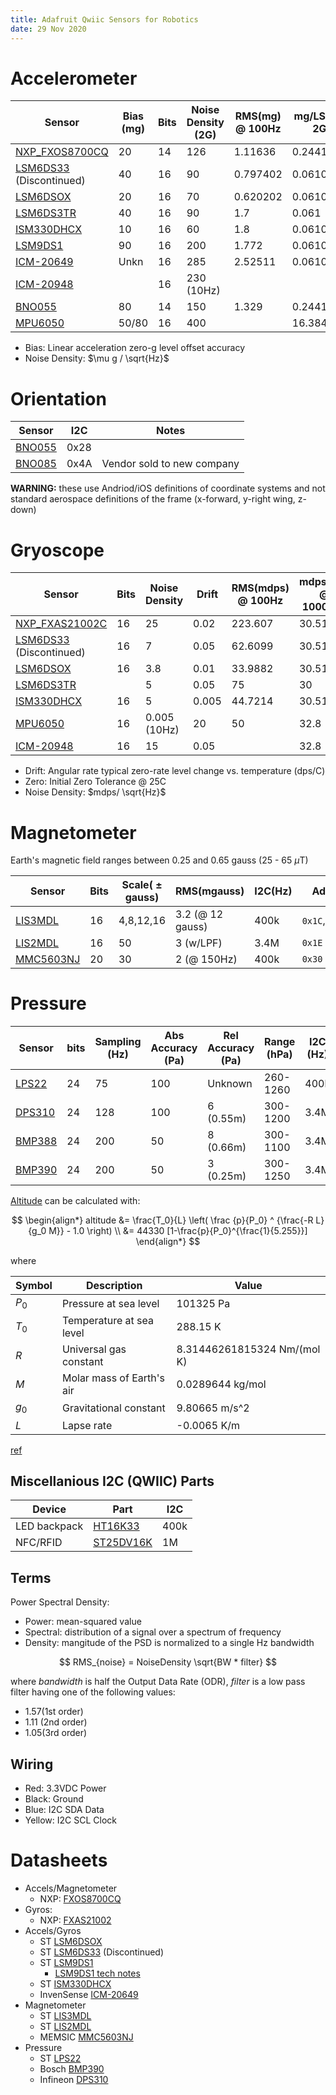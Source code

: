 ```yaml
---
title: Adafruit Qwiic Sensors for Robotics
date: 29 Nov 2020
---
```


# Accelerometer

| Sensor               | Bias (mg)  | Bits | Noise Density (2G) | RMS(mg) @ 100Hz | mg/LSB @ 2G | I2C (Hz) | Datasheet |
|----------------------|------------|------|---------------|-----------------|------------------|-----------|-----------|
| [NXP_FXOS8700CQ][i1] | 20         | 14   | 126           | 1.11636         | 0.244141    | 100k | [ds][id1]|
| [LSM6DS33][i2] (Discontinued) | 40         | 16   | 90            | 0.797402        | 0.0610352   | 100k | |
| [LSM6DSOX][i3]       | 20         | 16   | 70            | 0.620202        | 0.0610352   | 400k | [ds][id2] |
| [LSM6DS3TR][i8]      | 40         | 16   | 90            | 1.7             | 0.061       | 400k | |
| [ISM330DHCX][i4]     | 10         | 16   | 60            | 1.8             | 0.0610352   | 1M   | [ds][id4] |
| [LSM9DS1][i5]        | 90         | 16   | 200           | 1.772           | 0.0610352   |      | |
| [ICM-20649][i6]      | Unkn       | 16   | 285           | 2.52511         | 0.0610352   |      | |
| [ICM-20948][i10]     |            | 16   | 230 (10Hz)    |                 |             | 400k | |
| [BNO055][i7]         | 80         | 14   | 150           | 1.329           | 0.244141    |      | |
| [MPU6050][i9]        | 50/80      | 16   | 400           |                 | 16.384      | 400k | |

- Bias: Linear acceleration zero-g level offset accuracy
- Noise Density: $\mu g / \sqrt{Hz}$

[id1]: h
[id2]: https://www.st.com/resource/en/datasheet/lsm6dsox.pdf
[id4]: https://www.st.com/resource/en/datasheet/ism330dhcx.pdf

# Orientation

| Sensor               | I2C  | Notes |
|----------------------|------|---|
| [BNO055][o1]         | 0x28 |   |
| [BNO085][o2]         | 0x4A | Vendor sold to new company |

[o1]: https://www.adafruit.com/product/4646
[o2]: https://www.adafruit.com/product/4754

**WARNING:** these use Andriod/iOS definitions of coordinate systems 
and not standard aerospace definitions of the frame (x-forward, y-right wing, z-down)

# Gryoscope

| Sensor               | Bits  | Noise Density | Drift | RMS(mdps) @ 100Hz | mdps/LSB @ 1000dps | Zero |
|----------------------|-------|---------------|-------|-------------------|--------------------|------|
| [NXP_FXAS21002C][i1] | 16    | 25            | 0.02  | 223.607           | 30.5176            | 0.52 |
| [LSM6DS33][i2] (Discontinued) | 16    | 7             | 0.05  | 62.6099           | 30.5176            | 1.3  |
| [LSM6DSOX][i3]       | 16    | 3.8           | 0.01  | 33.9882           | 30.5176            | 0.26 |
| [LSM6DS3TR][i8]      |       | 5             | 0.05  | 75                | 30                 | 0.05 |
| [ISM330DHCX][i4]     | 16    | 5             | 0.005 | 44.7214           | 30.5176            | 0.13 |
| [MPU6050][i9]        | 16    | 0.005 (10Hz)  | 20    | 50                | 32.8               |      |
| [ICM-20948][i10]     | 16    | 15            | 0.05  |                   | 32.8               | 5    |

- Drift: Angular rate typical zero-rate level change vs. temperature (dps/C)
- Zero: Initial Zero Tolerance @ 25C
- Noise Density: $mdps/ \sqrt{Hz}$

[i1]: https://www.adafruit.com/product/3463
[i2]: https://www.adafruit.com/product/4485
[i3]: https://www.adafruit.com/product/4517
[i4]: https://www.adafruit.com/product/4502
[i5]: https://www.adafruit.com/product/4634
[i6]: https://www.adafruit.com/product/4464
[i7]: https://www.adafruit.com/product/4646
[i8]: https://www.adafruit.com/product/4503
[i9]: https://www.adafruit.com/product/3886
[i10]: https://www.adafruit.com/product/4554

# Magnetometer

Earth's magnetic field ranges between 0.25 and 0.65 gauss (25 - 65 $\mu$T)

| Sensor | Bits | Scale( $\pm$ gauss) | RMS(mgauss) | I2C(Hz) | Addr |
|--------|------|-------------------|-------------|---------|------|
|[LIS3MDL][mag1]   | 16 | 4,8,12,16 | 3.2 (@ 12 gauss) | 400k |`0x1C`,`0x1E`|
|[LIS2MDL][mag2]   | 16 | 50        | 3 (w/LPF)        | 3.4M |`0x1E`|
|[MMC5603NJ][mag3] | 20 | 30        | 2 (@ 150Hz)      | 400k |`0x30`|


[mag1]: https://www.adafruit.com/product/4479
[mag2]: https://www.adafruit.com/product/4488
[mag3]: https://www.adafruit.com/product/5579

# Pressure

| Sensor       | bits | Sampling (Hz) | Abs Accuracy (Pa) | Rel Accuracy (Pa) | Range (hPa) | I2C (Hz) |
|--------------|------|---------------|-------------------|-------------------|-------------|-----------|
| [LPS22][p1]  | 24   | 75            | 100               | Unknown           | 260-1260    | 400k |
| [DPS310][p2] | 24   | 128           | 100               | 6 (0.55m)         | 300-1200    | 3.4M |
| [BMP388][p4] | 24   | 200           | 50                | 8 (0.66m)         | 300-1100    | 3.4M |
| [BMP390][p3] | 24   | 200           | 50                | 3 (0.25m)         | 300-1250    | 3.4M |

[Altitude][peqn] can be calculated with:

$$
\begin{align*}
altitude &= \frac{T_0}{L} \left( \frac {p}{P_0} ^ {\frac{-R L}{g_0 M}} - 1.0 \right) \\
         &= 44330 [1-\frac{p}{P_0}^{\frac{1}{5.255}}]
\end{align*}
$$

where 

| Symbol | Description | Value |
|--------|-------------|-------|
| $P_0$ | Pressure at sea level     | 101325 Pa |
| $T_0$ | Temperature at sea level  | 288.15 K |
| $R$   | Universal gas constant    | 8.31446261815324 Nm/(mol K) |
| $M$   | Molar mass of Earth's air | 0.0289644 kg/mol |
| $g_0$ | Gravitational constant    | 9.80665 m/s^2 |
| $L$   | Lapse rate                | -0.0065 K/m |

[ref](https://www.mide.com/air-pressure-at-altitude-calculator)

[peqn]: https://cdn-shop.adafruit.com/datasheets/BST-BMP180-DS000-09.pdf
[p1]: https://www.adafruit.com/product/4633
[p2]: https://www.adafruit.com/product/4494
[p3]: https://www.adafruit.com/product/4816
[p4]: https://www.adafruit.com/product/3966

## Miscellanious I2C (QWIIC) Parts

| Device | Part | I2C |
|--------|------|-----|
| LED backpack | [HT16K33][misc1]   | 400k |
| NFC/RFID     | [ST25DV16K][misc2] | 1M   |

[misc1]: https://cdn-shop.adafruit.com/datasheets/ht16K33v110.pdf
[misc2]: https://cdn-learn.adafruit.com/assets/assets/000/093/906/original/st25dv04k.pdf?1596828496
## Terms

Power Spectral Density:

- Power: mean-squared value
- Spectral: distribution of a signal over a spectrum of frequency
- Density: mangitude of the PSD is normalized to a single Hz bandwidth

$$
RMS_{noise} = NoiseDensity \sqrt{BW * filter}
$$

where $bandwidth$ is half the Output Data Rate (ODR), $filter$ is a low pass filter having one of the following values:

- 1.57(1st order)
- 1.11 (2nd order)
- 1.05(3rd order)

## Wiring

- Red: 3.3VDC Power
- Black: Ground
- Blue: I2C SDA Data
- Yellow: I2C SCL Clock

# Datasheets

- Accels/Magnetometer
    - NXP: [FXOS8700CQ](FXOS8700CQ.pdf)
- Gyros:
    - NXP: [FXAS21002](FXAS21002.pdf)
- Accels/Gyros
    - ST [LSM6DSOX](lsm6dsox.pdf)
    - ST [LSM6DS33](lsm6ds33.pdf) (Discontinued)
    - ST [LSM9DS1](lsm9ds1.pdf)
        - [LSM9DS1 tech notes](TA0343-LSM9DS1-IMU.pdf)
    - ST [ISM330DHCX](ism330dhcx.pdf)
    - InvenSense [ICM-20649](icm-20649.pdf)
- Magnetometer
    - ST [LIS3MDL](lis3mdl.pdf)
    - ST [LIS2MDL](https://www.st.com/resource/en/datasheet/lis2mdl.pdf)
    - MEMSIC [MMC5603NJ](https://cdn-learn.adafruit.com/assets/assets/000/113/957/original/MMC5603NJ_RevB_7-12-18.pdf?1659554945)
- Pressure
    - ST [LPS22](https://www.st.com/resource/en/datasheet/dm00140895.pdf)
    - Bosch [BMP390](https://www.bosch-sensortec.com/media/boschsensortec/downloads/datasheets/bst-bmp390-ds002.pdf)
    - Infineon [DPS310](https://www.infineon.com/dgdl/Infineon-DPS310-DataSheet-v01_01-EN.pdf?fileId=5546d462576f34750157750826c42242)



